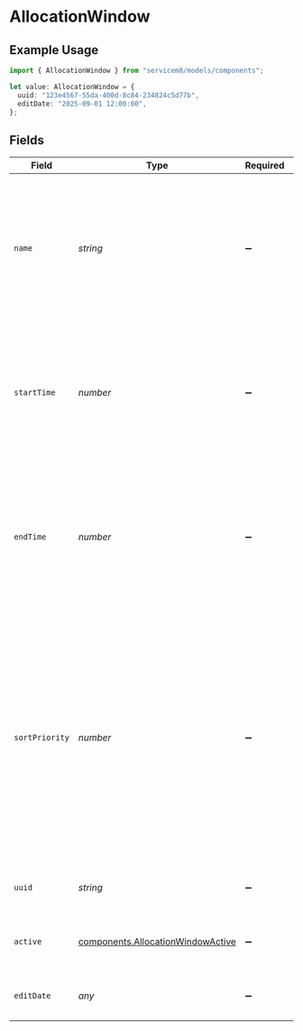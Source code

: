 # AllocationWindow

## Example Usage

```typescript
import { AllocationWindow } from "servicem8/models/components";

let value: AllocationWindow = {
  uuid: "123e4567-55da-400d-8c84-234824c5d77b",
  editDate: "2025-09-01 12:00:00",
};
```

## Fields

| Field                                                                                                                                                                                                                                     | Type                                                                                                                                                                                                                                      | Required                                                                                                                                                                                                                                  | Description                                                                                                                                                                                                                               | Example                                                                                                                                                                                                                                   |
| ----------------------------------------------------------------------------------------------------------------------------------------------------------------------------------------------------------------------------------------- | ----------------------------------------------------------------------------------------------------------------------------------------------------------------------------------------------------------------------------------------- | ----------------------------------------------------------------------------------------------------------------------------------------------------------------------------------------------------------------------------------------- | ----------------------------------------------------------------------------------------------------------------------------------------------------------------------------------------------------------------------------------------- | ----------------------------------------------------------------------------------------------------------------------------------------------------------------------------------------------------------------------------------------- |
| `name`                                                                                                                                                                                                                                    | *string*                                                                                                                                                                                                                                  | :heavy_minus_sign:                                                                                                                                                                                                                        | Name of the allocation window that defines a time period for job scheduling. Common examples include 'Morning', 'Afternoon', 'Business Hours', etc.                                                                                       |                                                                                                                                                                                                                                           |
| `startTime`                                                                                                                                                                                                                               | *number*                                                                                                                                                                                                                                  | :heavy_minus_sign:                                                                                                                                                                                                                        | Start time of the allocation window measured in minutes from midnight. For example, 800 AM would be represented as 480 (8 hours × 60 minutes).                                                                                            |                                                                                                                                                                                                                                           |
| `endTime`                                                                                                                                                                                                                                 | *number*                                                                                                                                                                                                                                  | :heavy_minus_sign:                                                                                                                                                                                                                        | End time of the allocation window measured in minutes from midnight. For example, 1700 (500 PM) would be represented as 1020 (17 hours × 60 minutes).                                                                                     |                                                                                                                                                                                                                                           |
| `sortPriority`                                                                                                                                                                                                                            | *number*                                                                                                                                                                                                                                  | :heavy_minus_sign:                                                                                                                                                                                                                        | Numeric value determining the display order of allocation windows. Lower values indicate higher priority. System automatically sets this to match the start_time in minutes, unless it's an urgent priority window which gets priority 0. |                                                                                                                                                                                                                                           |
| `uuid`                                                                                                                                                                                                                                    | *string*                                                                                                                                                                                                                                  | :heavy_minus_sign:                                                                                                                                                                                                                        | Unique identifier for this record                                                                                                                                                                                                         | 123e4567-55da-400d-8c84-234824c5d77b                                                                                                                                                                                                      |
| `active`                                                                                                                                                                                                                                  | [components.AllocationWindowActive](../../models/components/allocationwindowactive.md)                                                                                                                                                    | :heavy_minus_sign:                                                                                                                                                                                                                        | Record active/deleted flag.  Valid values are [0,1]                                                                                                                                                                                       |                                                                                                                                                                                                                                           |
| `editDate`                                                                                                                                                                                                                                | *any*                                                                                                                                                                                                                                     | :heavy_minus_sign:                                                                                                                                                                                                                        | Timestamp at which record was last modified                                                                                                                                                                                               | 2025-09-01 12:00:00                                                                                                                                                                                                                       |